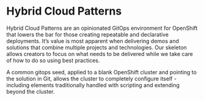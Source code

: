 # Hybrid Cloud Patterns

Hybrid Cloud Patterns are an opinionated GitOps environment for OpenShift that lowers the bar for those creating repeatable and declarative deployments. It’s value is most apparent when delivering demos and solutions that combine multiple projects and technologies.  Our skeleton allows creators to focus on what needs to be delivered while we take care of how to do so using best practices.

A common gitops seed, applied to a blank OpenShift cluster and pointing to the solution in Git, allows the cluster to completely configure itself - including elements traditionally handled with scripting and extending beyond the cluster.
